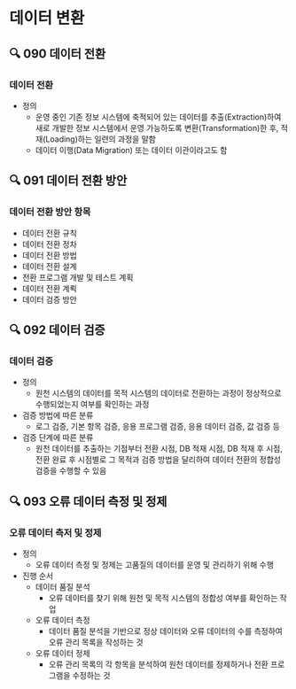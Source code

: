 # 데이터 변환
## :mag: 090 데이터 전환
### 데이터 전환
- 정의
  - 운영 중인 기존 정보 시스템에 축적되어 있는 데이터를 추출(Extraction)하여 새로 개발한 정보 시스템에서 운영 가능하도록 변환(Transformation)한 후, 적재(Loading)하는 일련의 과정을 말함
  - 데이터 이행(Data Migration) 또는 데이터 이관이라고도 함





## :mag: 091 데이터 전환 방안
### 데이터 전환 방안 항목
- 데이터 전환 규칙
- 데이터 전환 정차
- 데이터 전환 방법
- 데이터 전환 설계
- 전환 프로그램 개발 및 테스트 계획
- 데이터 전환 계뢱
- 데이터 검증 방안





## :mag: 092 데이터 검증
### 데이터 검증
- 정의
  - 원천 시스템의 데이터를 목적 시스템의 데이터로 전환하는 과정이 정상적으로 수행되었는지 여부를 확인하는 과정
- 검증 방법에 따른 분류
  - 로그 검증, 기본 항목 검증, 응용 프로그램 검증, 응용 데이터 검증, 값 검증 등
- 검증 단계에 따른 분류
  - 원천 데이터를 추출하는 기점부터 전환 시점, DB 적재 시점, DB 적재 후 시점, 전환 완료 후 시점별로 그 목적과 검증 방법을 달리하여 데이터 전환의 정합성 검증을 수행할 수 있음





## :mag: 093 오류 데이터 측정 및 정제
### 오류 데이터 측저 및 정제
- 정의
  - 오류 데이터 측정 및 정제는 고품질의 데이터를 운영 및 관리하기 위해 수행
- 진행 순서
  - 데이터 품질 분석
    - 오류 데이터를 찾기 위해 원천 및 목적 시스템의 정합성 여부를 확인하는 작업
  - 오류 데이터 측정
    - 데이터 품질 분석을 기반으로 정상 데이터와 오류 데이터의 수를 측정하여 오류 관리 목록을 작성하는 것
  - 오류 데이터 정제
    - 오류 관리 목록의 각 항목을 분석하여 원천 데이터를 정제하거나 전환 프로그램을 수정하는 것